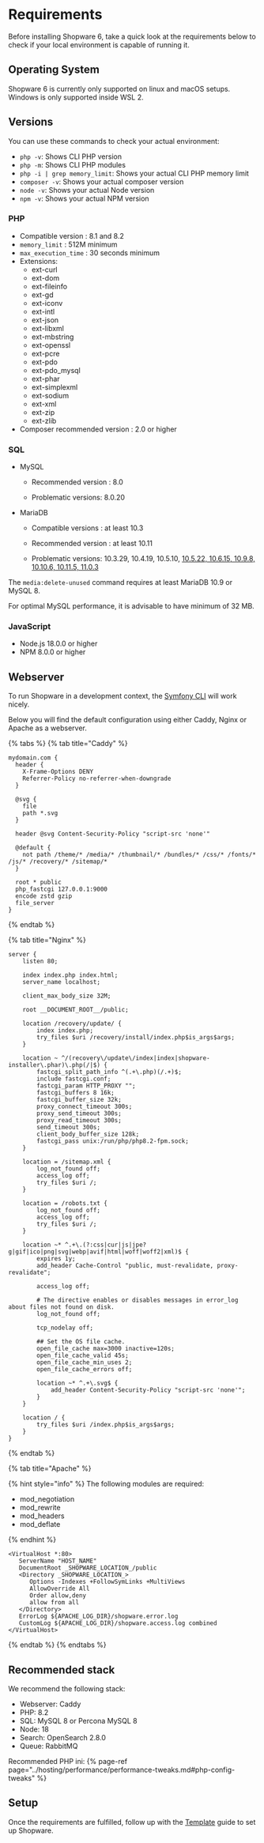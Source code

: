 # Requirements

Before installing Shopware 6, take a quick look at the requirements below to check if your local environment is capable of running it.

## Operating System

Shopware 6 is currently only supported on linux and macOS setups.
Windows is only supported inside WSL 2.

## Versions

You can use these commands to check your actual environment:

* `php -v`: Shows CLI PHP version
* `php -m`: Shows CLI PHP modules
* `php -i | grep memory_limit`: Shows your actual CLI PHP memory limit
* `composer -v`: Shows your actual composer version
* `node -v`: Shows your actual Node version
* `npm -v`: Shows your actual NPM version

### PHP

* Compatible version : 8.1 and 8.2
* `memory_limit` : 512M minimum
* `max_execution_time` : 30 seconds minimum
* Extensions:
  * ext-curl
  * ext-dom  
  * ext-fileinfo  
  * ext-gd  
  * ext-iconv  
  * ext-intl  
  * ext-json  
  * ext-libxml  
  * ext-mbstring  
  * ext-openssl  
  * ext-pcre  
  * ext-pdo  
  * ext-pdo\_mysql  
  * ext-phar  
  * ext-simplexml
  * ext-sodium
  * ext-xml  
  * ext-zip  
  * ext-zlib
* Composer recommended version : 2.0 or higher

### SQL

* MySQL

  * Recommended version : 8.0

  * Problematic versions: 8.0.20

* MariaDB

  * Compatible versions : at least 10.3

  * Recommended version : at least 10.11

  * Problematic versions: 10.3.29, 10.4.19, 10.5.10, [10.5.22, 10.6.15, 10.9.8, 10.10.6, 10.11.5, 11.0.3](https://jira.mariadb.org/browse/MDEV-31931)

The `media:delete-unused` command requires at least MariaDB 10.9 or MySQL 8.

For optimal MySQL performance, it is advisable to have minimum of 32 MB.

### JavaScript

* Node.js 18.0.0 or higher
* NPM 8.0.0 or higher

## Webserver

To run Shopware in a development context, the [Symfony CLI](https://symfony.com/doc/current/setup/symfony_server.html) will work nicely.

Below you will find the default configuration using either Caddy, Nginx or Apache as a webserver.

{% tabs %}
{% tab title="Caddy" %}

```text
mydomain.com {
  header {
    X-Frame-Options DENY
    Referrer-Policy no-referrer-when-downgrade
  }

  @svg {
    file
    path *.svg
  }

  header @svg Content-Security-Policy "script-src 'none'"

  @default {
    not path /theme/* /media/* /thumbnail/* /bundles/* /css/* /fonts/* /js/* /recovery/* /sitemap/*
  }

  root * public
  php_fastcgi 127.0.0.1:9000
  encode zstd gzip
  file_server
}
```

{% endtab %}

{% tab title="Nginx" %}

```text
server {
    listen 80;

    index index.php index.html;
    server_name localhost;

    client_max_body_size 32M;

    root __DOCUMENT_ROOT__/public;

    location /recovery/update/ {
        index index.php;
        try_files $uri /recovery/install/index.php$is_args$args;
    }

    location ~ ^/(recovery\/update\/index|index|shopware-installer\.phar)\.php(/|$) {
        fastcgi_split_path_info ^(.+\.php)(/.+)$;
        include fastcgi.conf;
        fastcgi_param HTTP_PROXY "";
        fastcgi_buffers 8 16k;
        fastcgi_buffer_size 32k;
        proxy_connect_timeout 300s;
        proxy_send_timeout 300s;
        proxy_read_timeout 300s;
        send_timeout 300s;
        client_body_buffer_size 128k;
        fastcgi_pass unix:/run/php/php8.2-fpm.sock;
    }

    location = /sitemap.xml {
        log_not_found off;
        access_log off;
        try_files $uri /;
    }

    location = /robots.txt {
        log_not_found off;
        access_log off;
        try_files $uri /;
    }

    location ~* ^.+\.(?:css|cur|js|jpe?g|gif|ico|png|svg|webp|avif|html|woff|woff2|xml)$ {
        expires 1y;
        add_header Cache-Control "public, must-revalidate, proxy-revalidate";

        access_log off;

        # The directive enables or disables messages in error_log about files not found on disk.
        log_not_found off;

        tcp_nodelay off;

        ## Set the OS file cache.
        open_file_cache max=3000 inactive=120s;
        open_file_cache_valid 45s;
        open_file_cache_min_uses 2;
        open_file_cache_errors off;

        location ~* ^.+\.svg$ {
            add_header Content-Security-Policy "script-src 'none'";
        }
    }

    location / {
        try_files $uri /index.php$is_args$args;
    }
}

```

{% endtab %}

{% tab title="Apache" %}

{% hint style="info" %}
The following modules are required:

* mod_negotiation
* mod_rewrite
* mod_headers
* mod_deflate

{% endhint %}

```text
<VirtualHost *:80>
   ServerName "HOST_NAME"
   DocumentRoot _SHOPWARE_LOCATION_/public
   <Directory _SHOPWARE_LOCATION_>
      Options -Indexes +FollowSymLinks +MultiViews
      AllowOverride All
      Order allow,deny
      allow from all
   </Directory>
   ErrorLog ${APACHE_LOG_DIR}/shopware.error.log
   CustomLog ${APACHE_LOG_DIR}/shopware.access.log combined
</VirtualHost>
```

{% endtab %}
{% endtabs %}

## Recommended stack

We recommend the following stack:

* Webserver: Caddy
* PHP: 8.2
* SQL: MySQL 8 or Percona MySQL 8
* Node: 18
* Search: OpenSearch 2.8.0
* Queue: RabbitMQ

Recommended PHP ini:
{% page-ref page="../hosting/performance/performance-tweaks.md#php-config-tweaks" %}

## Setup

Once the requirements are fulfilled, follow up with the [Template](template.md) guide to set up Shopware.
